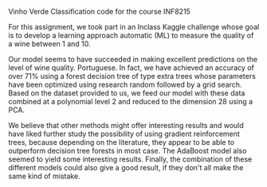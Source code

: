 Vinho Verde Classification code for the course INF8215

For this assignment, we took part in an Inclass Kaggle challenge whose goal is to develop a learning approach
automatic (ML) to measure the quality of a wine between 1 and 10.

Our model seems to have succeeded in making excellent predictions on the level of wine quality.
Portuguese. In fact, we have achieved an accuracy of over 71% using a forest
decision tree of type extra trees whose parameters have been optimized using research
random followed by a grid search. Based on the dataset provided to us,
we feed our model with these data combined at a polynomial level 2 and reduced to the
dimension 28 using a PCA.

We believe that other methods might offer interesting results and would have liked
further study the possibility of using gradient reinforcement trees, because depending on the
literature, they appear to be able to outperform decision tree forests in most
case. The AdaBoost model also seemed to yield some interesting results.
Finally, the combination of these different models could also give a good result, if they
don't all make the same kind of mistake.


